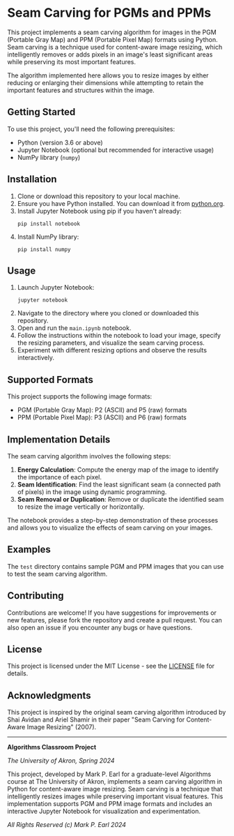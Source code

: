 # Seam Carving for PGMs and PPMs

This project implements a seam carving algorithm for images in the PGM (Portable Gray Map) and PPM (Portable Pixel Map) formats using Python. Seam carving is a technique used for content-aware image resizing, which intelligently removes or adds pixels in an image's least significant areas while preserving its most important features.

The algorithm implemented here allows you to resize images by either reducing or enlarging their dimensions while attempting to retain the important features and structures within the image.

## Getting Started

To use this project, you'll need the following prerequisites:
- Python (version 3.6 or above)
- Jupyter Notebook (optional but recommended for interactive usage)
- NumPy library (`numpy`)

## Installation

1. Clone or download this repository to your local machine.
2. Ensure you have Python installed. You can download it from [python.org](https://www.python.org/downloads/).
3. Install Jupyter Notebook using pip if you haven't already:
   ```
   pip install notebook
   ```
4. Install NumPy library:
   ```
   pip install numpy
   ```

## Usage

1. Launch Jupyter Notebook:
   ```
   jupyter notebook
   ```
2. Navigate to the directory where you cloned or downloaded this repository.
3. Open and run the `main.ipynb` notebook.
4. Follow the instructions within the notebook to load your image, specify the resizing parameters, and visualize the seam carving process.
5. Experiment with different resizing options and observe the results interactively.

## Supported Formats

This project supports the following image formats:
- PGM (Portable Gray Map): P2 (ASCII) and P5 (raw) formats
- PPM (Portable Pixel Map): P3 (ASCII) and P6 (raw) formats

## Implementation Details

The seam carving algorithm involves the following steps:
1. **Energy Calculation**: Compute the energy map of the image to identify the importance of each pixel.
2. **Seam Identification**: Find the least significant seam (a connected path of pixels) in the image using dynamic programming.
3. **Seam Removal or Duplication**: Remove or duplicate the identified seam to resize the image vertically or horizontally.

The notebook provides a step-by-step demonstration of these processes and allows you to visualize the effects of seam carving on your images.

## Examples

The `test` directory contains sample PGM and PPM images that you can use to test the seam carving algorithm.

## Contributing

Contributions are welcome! If you have suggestions for improvements or new features, please fork the repository and create a pull request. You can also open an issue if you encounter any bugs or have questions.

## License

This project is licensed under the MIT License - see the [LICENSE](LICENSE) file for details.

## Acknowledgments

This project is inspired by the original seam carving algorithm introduced by Shai Avidan and Ariel Shamir in their paper "Seam Carving for Content-Aware Image Resizing" (2007).

---

**Algorithms Classroom Project**

*The University of Akron, Spring 2024*

This project, developed by Mark P. Earl for a graduate-level Algorithms course at The University of Akron, implements a seam carving algorithm in Python for content-aware image resizing. Seam carving is a technique that intelligently resizes images while preserving important visual features. This implementation supports PGM and PPM image formats and includes an interactive Jupyter Notebook for visualization and experimentation.

*All Rights Reserved (c) Mark P. Earl 2024*
